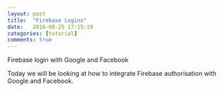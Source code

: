 ```yaml
---
layout: post
title:  "Firebase Logins"
date:   2016-08-25 17:15:19
categories: [tutorial]
comments: true
---
```

Firebase login with Google and Facebook

<!--more-->

Today we will be looking at how to integrate Firebase authorisation with Google and Facebook.






